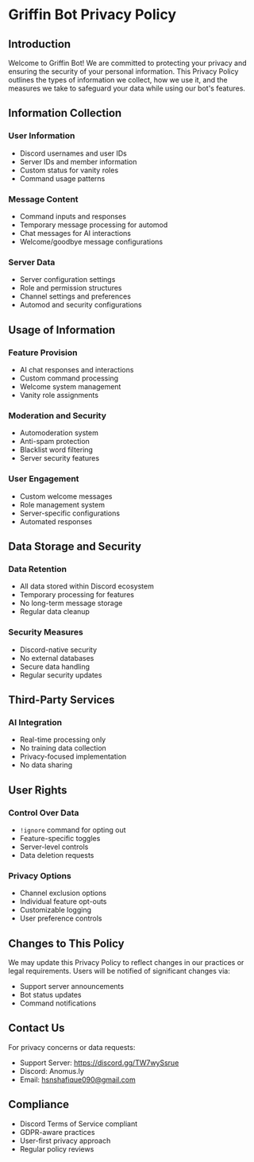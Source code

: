 # Griffin Bot Privacy Policy

## Introduction
Welcome to Griffin Bot! We are committed to protecting your privacy and ensuring the security of your personal information. This Privacy Policy outlines the types of information we collect, how we use it, and the measures we take to safeguard your data while using our bot's features.

## Information Collection

### User Information
- Discord usernames and user IDs
- Server IDs and member information
- Custom status for vanity roles
- Command usage patterns

### Message Content
- Command inputs and responses
- Temporary message processing for automod
- Chat messages for AI interactions
- Welcome/goodbye message configurations

### Server Data
- Server configuration settings
- Role and permission structures
- Channel settings and preferences
- Automod and security configurations

## Usage of Information

### Feature Provision
- AI chat responses and interactions
- Custom command processing
- Welcome system management
- Vanity role assignments

### Moderation and Security
- Automoderation system
- Anti-spam protection
- Blacklist word filtering
- Server security features

### User Engagement
- Custom welcome messages
- Role management system
- Server-specific configurations
- Automated responses

## Data Storage and Security

### Data Retention
- All data stored within Discord ecosystem
- Temporary processing for features
- No long-term message storage
- Regular data cleanup

### Security Measures
- Discord-native security
- No external databases
- Secure data handling
- Regular security updates

## Third-Party Services

### AI Integration
- Real-time processing only
- No training data collection
- Privacy-focused implementation
- No data sharing

## User Rights

### Control Over Data
- `!ignore` command for opting out
- Feature-specific toggles
- Server-level controls
- Data deletion requests

### Privacy Options
- Channel exclusion options
- Individual feature opt-outs
- Customizable logging
- User preference controls

## Changes to This Policy
We may update this Privacy Policy to reflect changes in our practices or legal requirements. Users will be notified of significant changes via:
- Support server announcements
- Bot status updates
- Command notifications

## Contact Us
For privacy concerns or data requests:
- Support Server: https://discord.gg/TW7wySsrue
- Discord: Anomus.ly
- Email: hsnshafique090@gmail.com

## Compliance
- Discord Terms of Service compliant
- GDPR-aware practices
- User-first privacy approach
- Regular policy reviews
